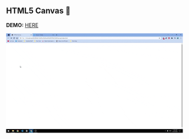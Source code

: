 ## HTML5 Canvas 🌈
**DEMO:** [HERE](https://mitzelldone.github.io/JavaScript30/The%2030%20Projects/08%20-%20Fun%20with%20HTML5%20Canvas/index.html)

![demo](../08%20-%20Fun%20with%20HTML5%20Canvas/demo.gif)
